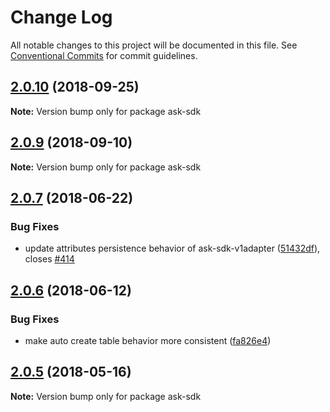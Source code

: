 # Change Log

All notable changes to this project will be documented in this file.
See [Conventional Commits](https://conventionalcommits.org) for commit guidelines.

<a name="2.0.10"></a>
## [2.0.10](https://github.com/alexa/alexa-skills-kit-sdk-for-nodejs/compare/v2.0.9...v2.0.10) (2018-09-25)




**Note:** Version bump only for package ask-sdk

<a name="2.0.9"></a>
## [2.0.9](https://github.com/alexa/alexa-skills-kit-sdk-for-nodejs/compare/v2.0.8...v2.0.9) (2018-09-10)




**Note:** Version bump only for package ask-sdk

<a name="2.0.7"></a>
## [2.0.7](https://github.com/alexa/alexa-skills-kit-sdk-for-nodejs/compare/v2.0.6...v2.0.7) (2018-06-22)


### Bug Fixes

* update attributes persistence behavior of ask-sdk-v1adapter ([51432df](https://github.com/alexa/alexa-skills-kit-sdk-for-nodejs/commit/51432df)), closes [#414](https://github.com/alexa/alexa-skills-kit-sdk-for-nodejs/issues/414)




<a name="2.0.6"></a>
## [2.0.6](https://github.com/alexa/alexa-skills-kit-sdk-for-nodejs/compare/v2.0.5...v2.0.6) (2018-06-12)


### Bug Fixes

* make auto create table behavior more consistent ([fa826e4](https://github.com/alexa/alexa-skills-kit-sdk-for-nodejs/commit/fa826e4))




<a name="2.0.5"></a>
## [2.0.5](https://github.com/alexa/alexa-skills-kit-sdk-for-nodejs/compare/v2.0.4...v2.0.5) (2018-05-16)




**Note:** Version bump only for package ask-sdk
